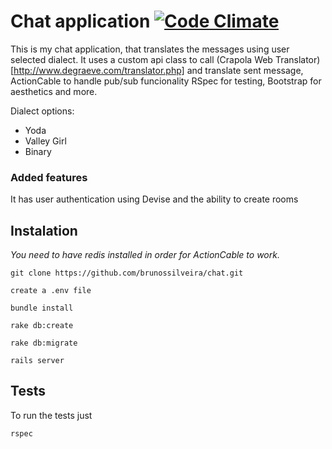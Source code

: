 # Chat application [![Code Climate](https://codeclimate.com/github/codeclimate/codeclimate/badges/gpa.svg)](https://codeclimate.com/github/brunossilveira/chat)

This is my chat application, that translates the messages using user selected dialect.
It uses a custom api class to call (Crapola Web Translator)[http://www.degraeve.com/translator.php] and translate sent message, ActionCable to handle pub/sub funcionality
RSpec for testing, Bootstrap for aesthetics and more.

Dialect options:
* Yoda
* Valley Girl
* Binary

### Added features

It has user authentication using Devise and the ability to create rooms

## Instalation

*You need to have redis installed in order for ActionCable to work.*

`git clone https://github.com/brunossilveira/chat.git`

`create a .env file`

`bundle install`

`rake db:create`

`rake db:migrate`

`rails server`

## Tests

To run the tests just

`rspec`
